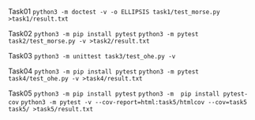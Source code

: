 Task01
```python3 -m doctest -v -o ELLIPSIS task1/test_morse.py >task1/result.txt```

Task02
```python3 -m pip install pytest```
```python3 -m pytest task2/test_morse.py -v >task2/result.txt```

Task03
```python3 -m unittest task3/test_ohe.py -v```

Task04
```python3 -m pip install pytest```
```python3 -m pytest task4/test_ohe.py -v >task4/result.txt```

Task05
```python3 -m pip install pytest```
```python3 -m  pip install pytest-cov```
```python3 -m pytest -v --cov-report=html:task5/htmlcov --cov=task5 task5/ >task5/result.txt```
